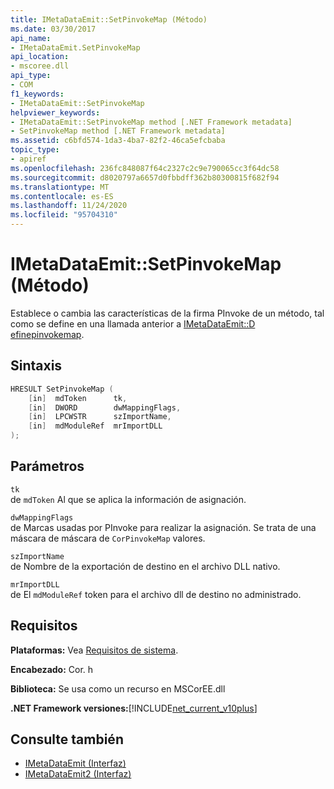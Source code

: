 ```yaml
---
title: IMetaDataEmit::SetPinvokeMap (Método)
ms.date: 03/30/2017
api_name:
- IMetaDataEmit.SetPinvokeMap
api_location:
- mscoree.dll
api_type:
- COM
f1_keywords:
- IMetaDataEmit::SetPinvokeMap
helpviewer_keywords:
- IMetaDataEmit::SetPinvokeMap method [.NET Framework metadata]
- SetPinvokeMap method [.NET Framework metadata]
ms.assetid: c6bfd574-1da3-4ba7-82f2-46ca5efcbaba
topic_type:
- apiref
ms.openlocfilehash: 236fc848087f64c2327c2c9e790065cc3f64dc58
ms.sourcegitcommit: d8020797a6657d0fbbdff362b80300815f682f94
ms.translationtype: MT
ms.contentlocale: es-ES
ms.lasthandoff: 11/24/2020
ms.locfileid: "95704310"
---
```

# <a name="imetadataemitsetpinvokemap-method"></a>IMetaDataEmit::SetPinvokeMap (Método)

Establece o cambia las características de la firma PInvoke de un método, tal como se define en una llamada anterior a [IMetaDataEmit::D efinepinvokemap](imetadataemit-definepinvokemap-method.md).  
  
## <a name="syntax"></a>Sintaxis  
  
```cpp  
HRESULT SetPinvokeMap (
    [in]  mdToken      tk,
    [in]  DWORD        dwMappingFlags,  
    [in]  LPCWSTR      szImportName,
    [in]  mdModuleRef  mrImportDLL
);  
```  
  
## <a name="parameters"></a>Parámetros  

 `tk`  
 de `mdToken` Al que se aplica la información de asignación.  
  
 `dwMappingFlags`  
 de Marcas usadas por PInvoke para realizar la asignación. Se trata de una máscara de máscara de `CorPinvokeMap` valores.  
  
 `szImportName`  
 de Nombre de la exportación de destino en el archivo DLL nativo.  
  
 `mrImportDLL`  
 de El `mdModuleRef` token para el archivo dll de destino no administrado.  
  
## <a name="requirements"></a>Requisitos  

 **Plataformas:** Vea [Requisitos de sistema](../../get-started/system-requirements.md).  
  
 **Encabezado:** Cor. h  
  
 **Biblioteca:** Se usa como un recurso en MSCorEE.dll  
  
 **.NET Framework versiones:**[!INCLUDE[net_current_v10plus](../../../../includes/net-current-v10plus-md.md)]  
  
## <a name="see-also"></a>Consulte también

- [IMetaDataEmit (Interfaz)](imetadataemit-interface.md)
- [IMetaDataEmit2 (Interfaz)](imetadataemit2-interface.md)
